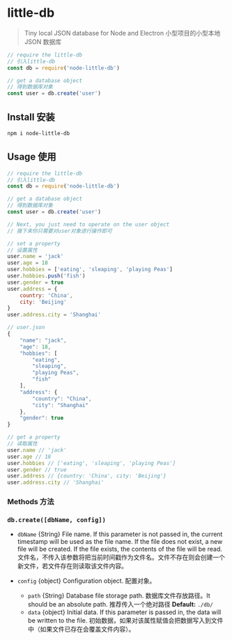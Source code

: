# little-db

> Tiny local JSON database for Node and Electron
> 小型项目的小型本地 JSON 数据库

```js
// require the little-db
// 引入little-db
const db = require('node-little-db')

// get a database object
// 得到数据库对象
const user = db.create('user')
```

## Install 安装

```sh
npm i node-little-db
```

## Usage 使用

```js
// require the little-db
// 引入little-db
const db = require('node-little-db')

// get a database object
// 得到数据库对象
const user = db.create('user')

// Next, you just need to operate on the user object
// 接下来你只需要对user对象进行操作即可

// set a property
// 设置属性
user.name = 'jack'
user.age = 18
user.hobbies = ['eating', 'sleaping', 'playing Peas']
user.hobbies.push('fish')
user.gender = true
user.address = {
    country: 'China',
    city: 'Beijing'
}
user.address.city = 'Shanghai'
```

```js
// user.json
{
    "name": "jack",
    "age": 18,
    "hobbies": [
        "eating",
        "sleaping",
        "playing Peas",
        "fish"
    ],
    "address": {
        "country": "China",
        "city": "Shanghai"
    },
    "gender": true
}
```

```js
// get a property
// 读取属性
user.name // 'jack'
user.age // 18
user.hobbies // ['eating', 'sleaping', 'playing Peas']
user.gender // true
user.address // {country: 'China', city: 'Beijing'}
user.address.city // 'Shanghai'
```

### Methods 方法

### `db.create([dbName, config])`
* `dbName` {String} File name. If this parameter is not passed in, the current timestamp will be used as the file name. If the file does not exist, a new file will be created. If the file exists, the contents of the file will be read.  文件名，不传入该参数将把当前时间戳作为文件名。文件不存在则会创建一个新文件，若文件存在则读取该文件内容。

* `config` {object} Configuration object. 配置对象。

  * `path` {String} Database file storage path. 数据库文件存放路径。It should be an absolute path. 推荐传入一个绝对路径
    **Default:** `./db/`
  * `data` {object} Initial data. If this parameter is passed in, the data will be written to the file. 初始数据，如果对该属性赋值会把数据写入到文件中（如果文件已存在会覆盖文件内容）。